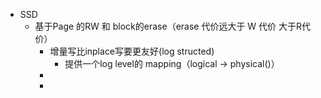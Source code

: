 - SSD
	- 基于Page 的RW 和 block的erase（erase 代价远大于 W 代价 大于R代价）
		- 增量写比inplace写要更友好(log structed)
			- 提供一个log level的 mapping（logical -> physical()）
		-
		-